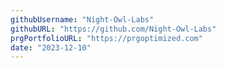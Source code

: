 ```yaml
---
githubUsername: "Night-Owl-Labs"
githubURL: "https://github.com/Night-Owl-Labs"
prgPortfolioURL: "https://prgoptimized.com"
date: "2023-12-10"
---
```

